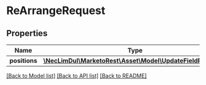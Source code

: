 # ReArrangeRequest

## Properties
Name | Type | Description | Notes
------------ | ------------- | ------------- | -------------
**positions** | [**\NecLimDul\MarketoRest\Asset\Model\UpdateFieldPosition[]**](UpdateFieldPosition.md) |  | [optional] 

[[Back to Model list]](../README.md#documentation-for-models) [[Back to API list]](../README.md#documentation-for-api-endpoints) [[Back to README]](../README.md)


